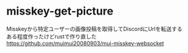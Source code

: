 # misskey-get-picture
Misskeyから特定ユーザーの画像投稿を取得してDiscordにUrlを転送する  
ある程度作ったけどrustで作り直した  
https://github.com/muimui20080903/mui-misskey-websocket

